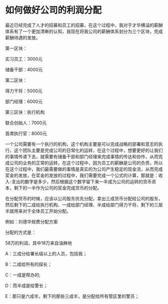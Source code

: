 # 如何做好公司的利润分配

最近已经完成了人才的招募和员工的招募，在这个过程中，我对于才华横溢的薪酬体系有了一个更加清晰的认知，我现在将我公司的薪酬体系划分为三个区块，完成薪酬待遇的发放。

第一区块：

实习员工：3000元

储备干部：4000元

第二区块：

得力干将：5000元

部门经理：6000元

第三区块：执行机构

联合创始人：7000元

首席执行官：8000元

一个公司需要有一个执行的机构，这个机构主要是可以完成战略的部署和意志的执行，这个团队主要是完成公司的日常化的运转，在这个过程中，想要更好的让我们的事情传递下去，就需要有储备干部和部门经理来完成事情的传达和协作，从而完成公司的业务的正常的运转，在这个过程中，因为员工的薪酬是公司的负债，所以在这个过程中，我们最需要做的事情是真实的为公司产生稳定的现金流，从而完成奖金的发放，在奖金的发放的过程中，我们需要完成一个公式的计算，那就是：收入-支出的数字是多少，然后根据这个数字留下来一半成为公司的运转的货币资本，剩下的一半作为公司的奖金完成货币的分配。

在分配货币的时候，应该以公司股东优先分配，拿出三成货币分配给公司的股东，然后剩下的二成给执行机构、一成给部门经理、半成给部门得力干将，剩下的三层半就用来对于全体员工开始分配。

例如：刘德华规费分配方案

分配的方式是：

58万的利润，其中18万来自油麻地

A：三成分给署长级以上的人员，包括我；

B：二成给所有的探长；

C：一成是帮办的;

D：而半成是给警长；

E：那只是六成半，剩下的那些三成半，是分配给所有管区里的警员；
